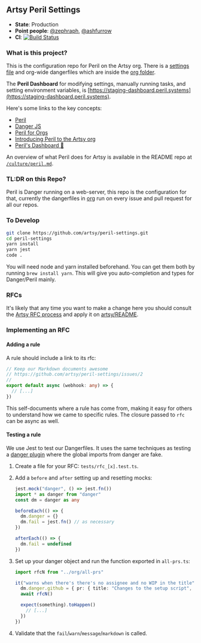 ## Artsy Peril Settings

- **State**: Production
- **Point people**: [@zephraph](https://github.com/zephraph), [@ashfurrow](https://github.com/ashfurrow)
- **CI**: [![Build Status](https://travis-ci.org/artsy/peril-settings.svg?branch=master)](https://travis-ci.org/artsy/peril-settings)

### What is this project?

This is the configuration repo for Peril on the Artsy org. There is a [settings file](peril.settings.json) and org-wide
dangerfiles which are inside the [org folder](org/).

The **Peril Dashboard** for modifying settings, manually running tasks, and setting environment variables, is [https://staging-dashboard.peril.systems](https://staging-dashboard.peril.systems).

Here's some links to the key concepts:

- [Peril](https://github.com/danger/peril)
- [Danger JS](http://danger.systems/js/)
- [Peril for Orgs](https://github.com/danger/peril/blob/master/docs/setup_for_org.md)
- [Introducing Peril to the Artsy org](http://artsy.github.io/blog/2017/09/04/Introducing-Peril/)
- [Peril's Dashboard 🔐](https://staging-dashboard.peril.systems/)

An overview of what Peril does for Artsy is available in the README repo at [`/culture/peril.md`][docs].

### TL:DR on this Repo?

Peril is Danger running on a web-server, this repo is the configuration for that, currently the dangerfiles in [org](org/)
run on every issue and pull request for all our repos.

### To Develop

```sh
git clone https://github.com/artsy/peril-settings.git
cd peril-settings
yarn install
yarn jest
code .
```

You will need node and yarn installed beforehand. You can get them both by running `brew install yarn`. This will give
you auto-completion and types for Danger/Peril mainly.

### RFCs

It's likely that any time you want to make a change here you should consult the [Artsy RFC process](https://github.com/artsy/README/blob/master/playbooks/rfcs.md#readme) and apply it on [artsy/README](https://github.com/artsy/README/).

### Implementing an RFC

#### Adding a rule

A rule should include a link to its rfc:

```ts
// Keep our Markdown documents awesome
// https://github.com/artsy/peril-settings/issues/2
//
export default async (webhook: any) => {
  // [...]
})
```

This self-documents where a rule has come from, making it easy for others to understand how we came to specific rules.
The closure passed to `rfc` can be async as well.

#### Testing a rule

We use Jest to test our Dangerfiles. It uses the same techniques as testing a
[danger plugin](http://danger.systems/js/usage/extending-danger.html) where the global imports from danger are fake.

1.  Create a file for your RFC: `tests/rfc_[x].test.ts`.
2.  Add a `before` and `after` setting up and resetting mocks:

    ```ts
    jest.mock("danger", () => jest.fn())
    import * as danger from "danger"
    const dm = danger as any

    beforeEach(() => {
      dm.danger = {}
      dm.fail = jest.fn() // as necessary
    })

    afterEach(() => {
      dm.fail = undefined
    })
    ```

3.  Set up your danger object and run the function exported in `all-prs.ts`:

    ```ts
    import rfcN from "../org/all-prs"

    it("warns when there's there's no assignee and no WIP in the title", async () => {
      dm.danger.github = { pr: { title: "Changes to the setup script", assignee: null } }
      await rfcN()

      expect(something).toHappen()
        // [...]
      })
    })
    ```

4.  Validate that the `fail`/`warn`/`message`/`markdown` is called.

[docs]: https://github.com/artsy/README/blob/master/culture/peril.md
